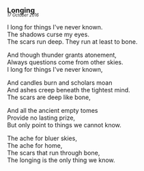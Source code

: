 ### Longing  
<p style="margin:0; margin-top: -1.25rem">  
  <em>  
    <small><small>17 October 2016</small></small>  
  </em>  
</p>  
  
I long for things I've never known.  
The shadows curse my eyes.  
The scars run deep. They run at least to bone.  
  
And though thunder grants atonement,  
Always questions come from other skies.  
I long for things I've never known,  
  
And candles burn and scholars moan  
And ashes creep beneath the tightest mind.  
The scars are deep like bone,  
  
And all the ancient empty tomes  
Provide no lasting prize,  
But only point to things we cannot know.  
  
The ache for bluer skies,  
The ache for home,  
The scars that run through bone,  
The longing is the only thing we know.  
  
